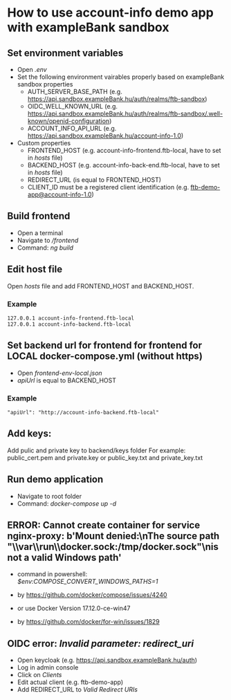 # How to use account-info demo app with exampleBank sandbox

## Set environment variables

* Open *.env*
* Set the following environment vairables properly based on exampleBank sandbox properties
  * AUTH_SERVER_BASE_PATH (e.g. https://api.sandbox.exampleBank.hu/auth/realms/ftb-sandbox)
  * OIDC_WELL_KNOWN_URL (e.g. https://api.sandbox.exampleBank.hu/auth/realms/ftb-sandbox/.well-known/openid-configuration)
  * ACCOUNT_INFO_API_URL (e.g. https://api.sandbox.exampleBank.hu/account-info-1.0)
* Custom properties
  * FRONTEND_HOST (e.g. account-info-frontend.ftb-local, have to set in *hosts* file)
  * BACKEND_HOST (e.g. account-info-back-end.ftb-local, have to set in *hosts* file)
  * REDIRECT_URL (is equal to FRONTEND_HOST)
  * CLIENT_ID must be a registered client identification (e.g. ftb-demo-app@account-info-1.0)

## Build frontend

* Open a terminal
* Navigate to */frontend*
* Command: *ng build*

## Edit host file

Open *hosts* file and add FRONTEND_HOST and BACKEND_HOST.

### Example

```hosts file
127.0.0.1 account-info-frontend.ftb-local
127.0.0.1 account-info-backend.ftb-local
```

## Set backend url for frontend for frontend for LOCAL docker-compose.yml (without https)

* Open *frontend-env-local.json*
* *apiUrl* is equal to BACKEND_HOST

### Example

```frontend environment
"apiUrl": "http://account-info-backend.ftb-local"
```
## Add keys:
Add pulic and private key to backend/keys folder
For example: 
public_cert.pem and private.key 
or
public_key.txt and private_key.txt

## Run demo application

* Navigate to root folder
* Command: *docker-compose up -d*

## ERROR: Cannot create container for service nginx-proxy: b'Mount denied:\nThe source path "\\\\var\\\\run\\\\docker.sock:/tmp/docker.sock"\nis not a valid Windows path'

* command in powershell: *$env:COMPOSE_CONVERT_WINDOWS_PATHS=1*
* by https://github.com/docker/compose/issues/4240

* or use Docker Version 17.12.0-ce-win47 
* by https://github.com/docker/for-win/issues/1829

## OIDC error: *Invalid parameter: redirect_uri*

* Open keycloak (e.g. https://api.sandbox.exampleBank.hu/auth)
* Log in admin console
* Click on *Clients*
* Edit actual client (e.g. ftb-demo-app)
* Add REDIRECT_URL to *Valid Redirect URIs*